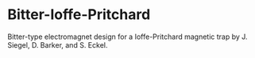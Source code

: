 # Bitter-Ioffe-Pritchard
Bitter-type electromagnet design for a Ioffe-Pritchard magnetic trap by J. Siegel, D. Barker, and S. Eckel.
